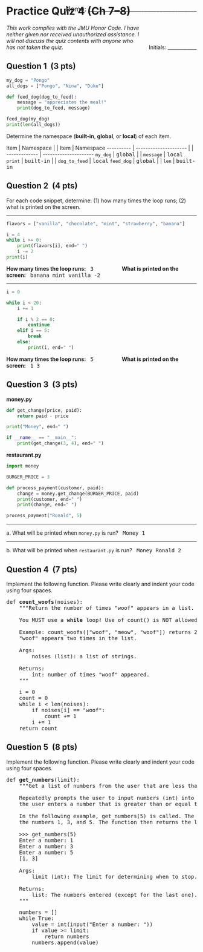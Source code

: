 # Practice Quiz 4 (Ch 7–8)

<style>
  samp, .samp {
    display: inline !important;  /* inline = show answers, none = hide answers */
  }
</style>

<p style="float: right; font-size: large; margin-top: -3.25rem;">
Name: ___________________________________
</p>

<div style="display: flex; gap: 1rem; align-items: end;">
  <div style="font-style: italic;">
  This work complies with the JMU Honor Code.
  I have neither given nor received unauthorized assistance.
  I will not discuss the quiz contents with anyone who has not taken the quiz.
  </div>
  <div>
  Initials:&nbsp;____________
  </div>
</div>


## Question 1 &nbsp;(3 pts)

``` py
my_dog = "Pongo"
all_dogs = ["Pongo", "Nina", "Duke"]

def feed_dog(dog_to_feed):
    message = "appreciates the meal!"
    print(dog_to_feed, message)

feed_dog(my_dog)
print(len(all_dogs))
```

Determine the namespace (**built-in**, **global**, or **local**) of each item.

Item       | Namespace             | | Item          | Namespace
---------- | --------------------- | | ------------- | ---------------------
`my_dog`   | <samp>global</samp>   | | `message`     | <samp>local</samp>
`print`    | <samp>built-in</samp> | | `dog_to_feed` | <samp>local</samp>
`feed_dog` | <samp>global</samp>   | | `len`         | <samp>built-in</samp>


## Question 2 &nbsp;(4 pts)

For each code snippet, determine: (1) how many times the loop runs; (2) what is printed on the screen.

---
``` py
flavors = ["vanilla", "chocolate", "mint", "strawberry", "banana"]

i = 4
while i >= 0:
    print(flavors[i], end=" ")
    i -= 2
print(i)
```

**How many times the loop runs:** &nbsp;
<samp>3</samp>
&nbsp;&nbsp;&nbsp;&nbsp;&nbsp;&nbsp;&nbsp;&nbsp;
&nbsp;&nbsp;&nbsp;&nbsp;&nbsp;&nbsp;&nbsp;&nbsp;
**What is printed on the screen:** &nbsp;
<samp>banana mint vanilla -2</samp>

<div style="page-break-before: always;"></div>

---
``` py
i = 0

while i < 20:
    i += 1

    if i % 2 == 0:
        continue
    elif i == 5:
        break
    else:
        print(i, end=" ")
```

**How many times the loop runs:** &nbsp;
<samp>5</samp>
&nbsp;&nbsp;&nbsp;&nbsp;&nbsp;&nbsp;&nbsp;&nbsp;
&nbsp;&nbsp;&nbsp;&nbsp;&nbsp;&nbsp;&nbsp;&nbsp;
**What is printed on the screen:** &nbsp;
<samp>1 3 </samp>


## Question 3 &nbsp;(3 pts)

**money.py**
``` py
def get_change(price, paid):
    return paid - price

print("Money", end=" ")

if __name__ == "__main__":
    print(get_change(3, 4), end=" ")
```

**restaurant.py**
``` py
import money

BURGER_PRICE = 3

def process_payment(customer, paid):
    change = money.get_change(BURGER_PRICE, paid)
    print(customer, end=" ")
    print(change, end=" ")

process_payment("Ronald", 5)
```

---
a. What will be printed when `money.py` is run?
&nbsp; <samp>Money 1</samp>

---
b. What will be printed when `restaurant.py` is run?
&nbsp; <samp>Money Ronald 2</samp>


<div style="page-break-before: always;"></div>

## Question 4 &nbsp;(7 pts)

Implement the following function.
Please write clearly and indent your code using four spaces.

<pre>
def <b>count_woofs</b>(noises):
    """Return the number of times "woof" appears in a list.

    You MUST use a <b>while</b> loop! Use of count() is NOT allowed.

    Example: count_woofs(["woof", "meow", "woof"]) returns 2, because
    "woof" appears two times in the list.

    Args:
        noises (list): a list of strings.

    Returns:
        int: number of times "woof" appeared.
    """
</pre>

<pre class="samp">
    i = 0
    count = 0
    while i < len(noises):
        if noises[i] == "woof":
            count += 1
        i += 1
    return count
</pre>


<div style="page-break-before: always;"></div>

## Question 5 &nbsp;(8 pts)

Implement the following function.
Please write clearly and indent your code using four spaces.

<pre>
def <b>get_numbers</b>(limit):
    """Get a list of numbers from the user that are less than the limit.

    Repeatedly prompts the user to input numbers (int) into a list until
    the user enters a number that is greater than or equal to the limit.

    In the following example, get_numbers(5) is called. The user inputs
    the numbers 1, 3, and 5. The function then returns the list [1, 3].

    >>> get_numbers(5)
    Enter a number: 1
    Enter a number: 3
    Enter a number: 5
    [1, 3]

    Args:
        limit (int): The limit for determining when to stop.

    Returns:
        list: The numbers entered (except for the last one).
    """
</pre>

<pre class="samp">
    numbers = []
    while True:
        value = int(input("Enter a number: "))
        if value >= limit:
            return numbers
        numbers.append(value)
</pre>
